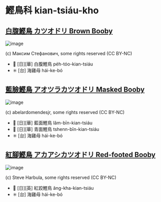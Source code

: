 # 鰹鳥科 kian-tsiáu-kho

## [白腹鰹鳥 カツオドリ Brown Booby](https://ebird.org/species/brnboo)

![image](https://inaturalist-open-data.s3.amazonaws.com/photos/211511287/medium.jpg)

(c) Максим Стефанович, some rights reserved (CC BY-NC)

- 🎯 [日][華] 白腹鰹鳥 pe̍h-tóo-kian-tsiáu
- ✳️ [台] 海雞母 hái-ke-bó

## [藍臉鰹鳥 アオツラカツオドリ Masked Booby](https://ebird.org/species/masboo)

![image](https://inaturalist-open-data.s3.amazonaws.com/photos/214608110/medium.jpg)

(c) abelardomendesjr, some rights reserved (CC BY-NC)

- 🎯 [日][華] 藍面鰹鳥 lâm-bīn-kian-tsiáu
- 🎯 [日][華] 青面鰹鳥 tshenn-bīn-kian-tsiáu
- ✳️ [台] 海雞母 hái-ke-bó

## [紅腳鰹鳥 アカアシカツオドリ Red-footed Booby](https://ebird.org/species/refboo)

![image](https://inaturalist-open-data.s3.amazonaws.com/photos/47190674/medium.jpg)

(c) Steve Harbula, some rights reserved (CC BY-NC)

- 🎯 [日][英] 紅跤鰹鳥 âng-kha-kian-tsiáu
- ✳️ [台] 海雞母 hái-ke-bó